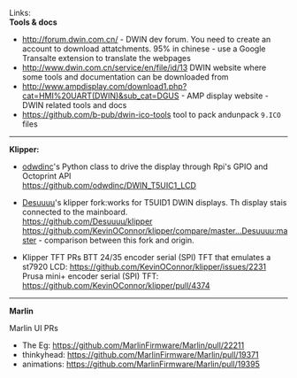 Links:  
**Tools & docs**
- http://forum.dwin.com.cn/ - DWIN dev forum. You need to create an account to download attatchments. 95% in chinese - use a Google Transalte extension to translate the webpages
- http://www.dwin.com.cn/service/en/file/id/13 DWIN website where some tools and documentation can be downloaded from
- http://www.ampdisplay.com/download1.php?cat=HMI%20UART(DWIN)&sub_cat=DGUS - AMP display website - DWIN related tools and docs
- https://github.com/b-pub/dwin-ico-tools tool to pack andunpack `9.ICO` files	
---------------------------------------------------------------------------
**Klipper:** 

- [odwdinc](https://github.com/odwdinc/DWIN_T5UIC1_LCD)'s Python class to drive the display through Rpi's GPIO and Octoprint API  
 https://github.com/odwdinc/DWIN_T5UIC1_LCD  

- [Desuuuu](https://github.com/Desuuuu/klipper)'s klipper fork:works for T5UID1 DWIN displays. Th display stais connected to the mainboard.  
https://github.com/Desuuuu/klipper  
https://github.com/KevinOConnor/klipper/compare/master...Desuuuu:master - comparison between this fork and origin.  
	
- Klipper TFT PRs
BTT 24/35 encoder serial (SPI) TFT that emulates a st7920 LCD:  https://github.com/KevinOConnor/klipper/issues/2231 
Prusa mini+ encoder serial (SPI) TFT: https://github.com/KevinOConnor/klipper/pull/4374
----------------------------------------------------------------------------
**Marlin**
	
Marlin UI PRs
- The Eg: https://github.com/MarlinFirmware/Marlin/pull/22211
- thinkyhead: https://github.com/MarlinFirmware/Marlin/pull/19371
- animations: https://github.com/MarlinFirmware/Marlin/pull/19395
	
	
